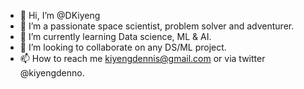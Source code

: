 - 👋 Hi, I’m @DKiyeng
- 👀 I’m a passionate space scientist, problem solver and adventurer.
- 🌱 I’m currently learning Data science, ML & AI.
- 💞️ I’m looking to collaborate on any DS/ML project.
- 📫 How to reach me kiyengdennis@gmail.com or via twitter @kiyengdenno.

<!---
DKiyeng/DKiyeng is a ✨ special ✨ repository because its `README.md` (this file) appears on your GitHub profile.
You can click the Preview link to take a look at your changes.
--->
